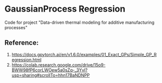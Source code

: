# GaussianProcess Regression
Code for project "Data-driven thermal modeling for additive manufacturing processes"

## Reference:
1. https://docs.gpytorch.ai/en/v1.6.0/examples/01_Exact_GPs/Simple_GP_Regression.html
2. https://colab.research.google.com/drive/15o9-BWW98fP6corLWOew5a0sZq-_3Yvl?usp=sharing#scrollTo=hhn17BaNDNPP
